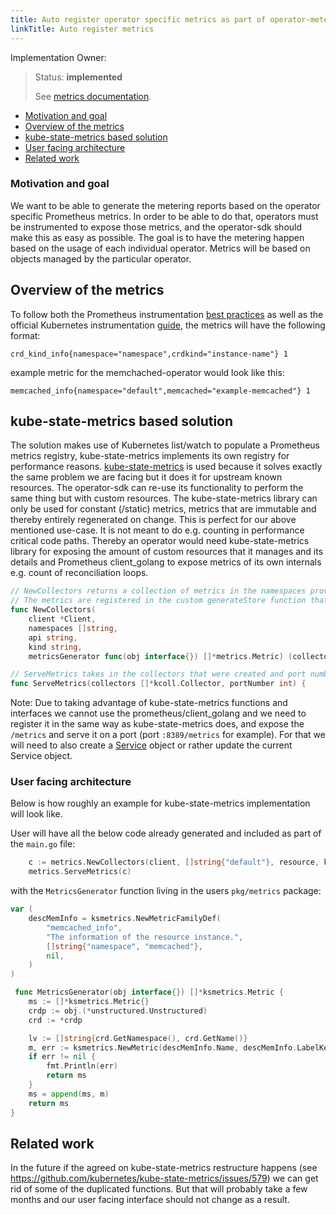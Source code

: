 ```yaml
---
title: Auto register operator specific metrics as part of operator-metering Proposal for Operator SDK
linkTitle: Auto register metrics
---
```


Implementation Owner:

> Status: **implemented**
>
> See [metrics documentation](../user/metrics/README.md).

- [Motivation and goal](#motivation-and-goal)
- [Overview of the metrics](#overview-of-the-metrics)
- [kube-state-metrics based solution](#kube-state-metrics-based-solution)
- [User facing architecture](#user-facing-architecture)
- [Related work](#related-work)

### Motivation and goal

We want to be able to generate the metering reports based on the operator specific Prometheus metrics. In order to be able to do that, operators must be instrumented to expose those metrics, and the operator-sdk should make this as easy as possible. The goal is to have the metering happen based on the usage of each individual operator. Metrics will be based on objects managed by the particular operator.

## Overview of the metrics

To follow both the Prometheus instrumentation [best practices](https://prometheus.io/docs/practices/naming/) as well as the official Kubernetes instrumentation [guide](https://github.com/kubernetes/community/blob/cbe9c8ac5f71a99179d7ffe4a008b9018830af72/contributors/devel/sig-instrumentation/instrumentation.md), the metrics will have the following format:

```
crd_kind_info{namespace="namespace",crdkind="instance-name"} 1
```

example metric for the memchached-operator would look like this:

```
memcached_info{namespace="default",memcached="example-memcached"} 1
```

## kube-state-metrics based solution

The solution makes use of Kubernetes list/watch to populate a Prometheus metrics registry, kube-state-metrics implements its own registry for performance reasons. [kube-state-metrics](https://github.com/kubernetes/kube-state-metrics#overview) is used because it solves exactly the same problem we are facing but it does it for upstream known resources. The operator-sdk can re-use its functionality to perform the same thing but with custom resources. The kube-state-metrics library can only be used for constant (/static) metrics, metrics that are immutable and thereby entirely regenerated on change. This is perfect for our above mentioned use-case. It is not meant to do e.g. counting in performance critical code paths. Thereby an operator would need kube-state-metrics library for exposing the amount of custom resources that it manages and its details and Prometheus client_golang to expose metrics of its own internals e.g. count of reconciliation loops.


```go
// NewCollectors returns a collection of metrics in the namespaces provided, per the api/kind resource.
// The metrics are registered in the custom generateStore function that needs to be defined.
func NewCollectors(
    client *Client,
    namespaces []string,
    api string,
    kind string,
    metricsGenerator func(obj interface{}) []*metrics.Metric) (collectors []*kcoll.Collector)
```

```go
// ServeMetrics takes in the collectors that were created and port number on which the metrics will be served.
func ServeMetrics(collectors []*kcoll.Collector, portNumber int) {

```

Note: Due to taking advantage of kube-state-metrics functions and interfaces we cannot use the prometheus/client_golang and we need to register it in the same way as kube-state-metrics does, and expose the `/metrics` and serve it on a port (port `:8389/metrics` for example). For that we will need to also create a [Service](https://kubernetes.io/docs/concepts/services-networking/service/) object or rather update the current Service object.

### User facing architecture

Below is how roughly an example for kube-state-metrics implementation will look like.

User will have all the below code already generated and included as part of the `main.go` file:

```go
	c := metrics.NewCollectors(client, []string{"default"}, resource, kind, MetricsGenerator)
	metrics.ServeMetrics(c)
```

with the `MetricsGenerator` function living in the users `pkg/metrics` package:

```go
var (
	descMemInfo = ksmetrics.NewMetricFamilyDef(
		"memcached_info",
		"The information of the resource instance.",
		[]string{"namespace", "memcached"},
		nil,
	)
)

 func MetricsGenerator(obj interface{}) []*ksmetrics.Metric {
	ms := []*ksmetrics.Metric{}
	crdp := obj.(*unstructured.Unstructured)
 	crd := *crdp

	lv := []string{crd.GetNamespace(), crd.GetName()}
	m, err := ksmetrics.NewMetric(descMemInfo.Name, descMemInfo.LabelKeys, lv,  float64(1))
	if err != nil {
		fmt.Println(err)
		return ms
	}
	ms = append(ms, m)
	return ms
}
```

## Related work

In the future if the agreed on kube-state-metrics restructure happens (see https://github.com/kubernetes/kube-state-metrics/issues/579) we can get rid of some of the duplicated functions. But that will probably take a few months and our user facing interface should not change as a result.
